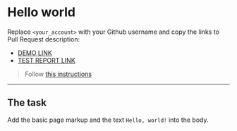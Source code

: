 # Hello world
Replace `<your_account>` with your Github username and copy the links to Pull Request description:
- [DEMO LINK](https://MaksymBeliever.github.io/layout_hello-world/)
- [TEST REPORT LINK](https://MaksymBeliever.github.io/layout_hello-world/report/html_report/)

> Follow [this instructions](https://github.com/mate-academy/layout_task-guideline#how-to-solve-the-layout-tasks-on-github)
___

## The task 
Add the basic page markup and the text `Hello, world!` into the body.
